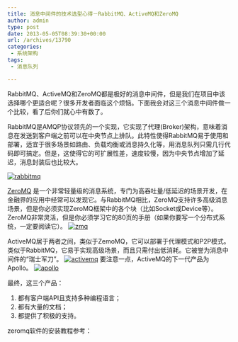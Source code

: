 ```yaml
---
title: 消息中间件的技术选型心得－RabbitMQ、ActiveMQ和ZeroMQ
author: admin
type: post
date: 2013-05-05T08:39:30+00:00
url: /archives/13790
categories:
 - 系统架构
tags:
 - 消息队列

---
```

RabbitMQ、ActiveMQ和ZeroMQ都是极好的消息中间件，但是我们在项目中该选择哪个更适合呢？很多开发者面临这个烦恼。下面我会对这三个消息中间件做一个比较，看了后你们就心中有数了。

RabbitMQ是AMQP协议领先的一个实现，它实现了代理(Broker)架构，意味着消息在发送到客户端之前可以在中央节点上排队。此特性使得RabbitMQ易于使用和部署，适宜于很多场景如路由、负载均衡或消息持久化等，用消息队列只需几行代码即可搞定。但是，这使得它的可扩展性差，速度较慢，因为中央节点增加了延迟，消息封装后也比较大。

[![rabbitmq](https://blogstatic.haohtml.com//uploads/2023/09/rabbitmq.jpg)][1]

[ZeroMQ](http://www.zeromq.org/) 是一个非常轻量级的消息系统，专门为高吞吐量/低延迟的场景开发，在金融界的应用中经常可以发现它。与RabbitMQ相比，ZeroMQ支持许多高级消息场景，但是你必须实现ZeroMQ框架中的各个块（比如Socket或Device等）。ZeroMQ非常灵活，但是你必须学习它的80页的手册（如果你要写一个分布式系统，一定要阅读它）。
[![zmq](https://blogstatic.haohtml.com//uploads/2023/09/zmq.jpg)][2]

ActiveMQ居于两者之间，类似于ZemoMQ，它可以部署于代理模式和P2P模式。类似于RabbitMQ，它易于实现高级场景，而且只需付出低消耗。它被誉为消息中间件的“瑞士军刀”。
[![activemq](https://blogstatic.haohtml.com//uploads/2023/09/activemq.png)][3]
要注意一点，ActiveMQ的下一代产品为Apollo。
[![apollo](https://blogstatic.haohtml.com//uploads/2023/09/apollo.jpg)][4]

最终，这三个产品：
1. 都有客户端API且支持多种编程语言；
2. 都有大量的文档；
3. 都提供了积极的支持。

zeromq软件的安装教程参考：

[1]: http://blog.haohtml.com/wp-content/uploads/2013/05/rabbitmq.jpg
[2]: http://blog.haohtml.com/wp-content/uploads/2013/05/zmq.jpg
[3]: http://blog.haohtml.com/wp-content/uploads/2013/05/activemq.png
[4]: http://blog.haohtml.com/wp-content/uploads/2013/05/apollo.jpg